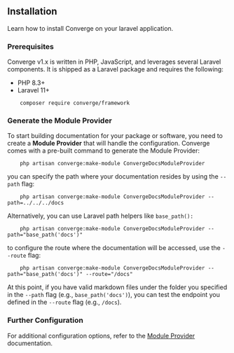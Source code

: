 ## Installation

Learn how to install Converge on your laravel application.

### Prerequisites

Converge v1.x is written in PHP, JavaScript, and leverages several Laravel components. It is shipped as a Laravel package and requires the following:

- PHP 8.3+
- Laravel 11+

```shell
    composer require converge/framework
```
### Generate the Module Provider

To start building documentation for your package or software, you need to create a **Module Provider** that will handle the configuration. Converge comes with a pre-built command to generate the Module Provider:

```shell
    php artisan converge:make-module ConvergeDocsModuleProvider
```

you can specify the path where your documentation resides by using the ``--path`` flag:

```shell
    php artisan converge:make-module ConvergeDocsModuleProvider --path=../../../docs
```

Alternatively, you can use Laravel path helpers like ``base_path():``

```shell
    php artisan converge:make-module ConvergeDocsModuleProvider --path="base_path('docs')"
```

to configure the route where the documentation will be accessed, use the ``--route`` flag:

```shell
    php artisan converge:make-module ConvergeDocsModuleProvider --path="base_path('docs')" --route="/docs"
``` 

At this point, if you have valid markdown files under the folder you specified in the ``--path`` flag (e.g., ``base_path('docs')``), you can test the endpoint you defined in the ``--route`` flag (e.g., ``/docs``).

### Further Configuration

For additional configuration options, refer to the [Module Provider](modules/module-provider) documentation.

